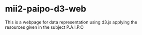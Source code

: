 # mii2-paipo-d3-web
 This is a webpage for data representation using d3.js applying the resources given in the subject P.A.I.P.O

